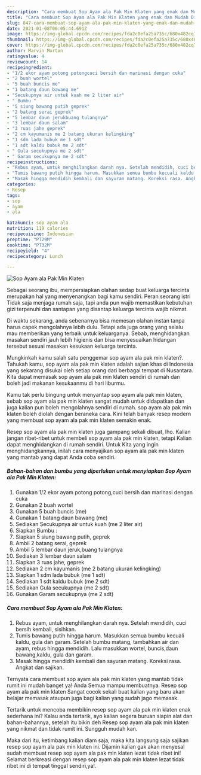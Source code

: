 ```yaml
---
description: "Cara membuat Sop Ayam ala Pak Min Klaten yang enak dan Mudah Dibuat"
title: "Cara membuat Sop Ayam ala Pak Min Klaten yang enak dan Mudah Dibuat"
slug: 847-cara-membuat-sop-ayam-ala-pak-min-klaten-yang-enak-dan-mudah-dibuat
date: 2021-01-08T06:05:44.691Z
image: https://img-global.cpcdn.com/recipes/fda2c0efa25a735c/680x482cq70/sop-ayam-ala-pak-min-klaten-foto-resep-utama.jpg
thumbnail: https://img-global.cpcdn.com/recipes/fda2c0efa25a735c/680x482cq70/sop-ayam-ala-pak-min-klaten-foto-resep-utama.jpg
cover: https://img-global.cpcdn.com/recipes/fda2c0efa25a735c/680x482cq70/sop-ayam-ala-pak-min-klaten-foto-resep-utama.jpg
author: Marvin Morton
ratingvalue: 4
reviewcount: 14
recipeingredient:
- "1/2 ekor ayam potong potongcuci bersih dan marinasi dengan cuka"
- "2 buah wortel"
- "5 buah buncis me"
- "1 batang daun bawang me"
- "Secukupnya air untuk kuah me 2 liter air"
- " Bumbu "
- "5 siung bawang putih geprek"
- "2 batang serai geprek"
- "5 lembar daun jerukbuang tulangnya"
- "3 lembar daun salam"
- "3 ruas jahe geprek"
- "2 cm kayumanis me 2 batang ukuran kelingking"
- "1 sdm lada bubuk me 1 sdt"
- "1 sdt kaldu bubuk me 2 sdt"
- " Gula secukupnya me 2 sdt"
- " Garam secukupnya me 2 sdt"
recipeinstructions:
- "Rebus ayam, untuk menghilangkan darah nya. Setelah mendidih, cuci bersih kembali, sisihkan."
- "Tumis bawang putih hingga harum. Masukkan semua bumbu kecuali kaldu, gula dan garam. Setelah bumbu matang, tambahkan air dan ayam, rebus hingga mendidih. Lalu masukkan wortel, buncis,daun bawang,kaldu, gula dan garam."
- "Masak hingga mendidih kembali dan sayuran matang. Koreksi rasa. Angkat dan sajikan."
categories:
- Resep
tags:
- sop
- ayam
- ala

katakunci: sop ayam ala 
nutrition: 119 calories
recipecuisine: Indonesian
preptime: "PT29M"
cooktime: "PT32M"
recipeyield: "4"
recipecategory: Lunch

---
```



![Sop Ayam ala Pak Min Klaten](https://img-global.cpcdn.com/recipes/fda2c0efa25a735c/680x482cq70/sop-ayam-ala-pak-min-klaten-foto-resep-utama.jpg)

Sebagai seorang ibu, mempersiapkan olahan sedap buat keluarga tercinta merupakan hal yang menyenangkan bagi kamu sendiri. Peran seorang istri Tidak saja menjaga rumah saja, tapi anda pun wajib memastikan kebutuhan gizi terpenuhi dan santapan yang disantap keluarga tercinta wajib nikmat.

Di waktu  sekarang, anda sebenarnya bisa memesan olahan instan tanpa harus capek mengolahnya lebih dulu. Tetapi ada juga orang yang selalu mau memberikan yang terbaik untuk keluarganya. Sebab, menghidangkan masakan sendiri jauh lebih higienis dan bisa menyesuaikan hidangan tersebut sesuai masakan kesukaan keluarga tercinta. 



Mungkinkah kamu salah satu penggemar sop ayam ala pak min klaten?. Tahukah kamu, sop ayam ala pak min klaten adalah sajian khas di Indonesia yang sekarang disukai oleh setiap orang dari berbagai tempat di Nusantara. Kita dapat memasak sop ayam ala pak min klaten sendiri di rumah dan boleh jadi makanan kesukaanmu di hari liburmu.

Kamu tak perlu bingung untuk menyantap sop ayam ala pak min klaten, sebab sop ayam ala pak min klaten sangat mudah untuk didapatkan dan juga kalian pun boleh mengolahnya sendiri di rumah. sop ayam ala pak min klaten boleh diolah dengan beraneka cara. Kini telah banyak resep modern yang membuat sop ayam ala pak min klaten semakin enak.

Resep sop ayam ala pak min klaten juga gampang sekali dibuat, lho. Kalian jangan ribet-ribet untuk membeli sop ayam ala pak min klaten, tetapi Kalian dapat menghidangkan di rumah sendiri. Untuk Kita yang ingin menghidangkannya, inilah cara menyajikan sop ayam ala pak min klaten yang mantab yang dapat Anda coba sendiri.

<!--inarticleads1-->

##### Bahan-bahan dan bumbu yang diperlukan untuk menyiapkan Sop Ayam ala Pak Min Klaten:

1. Gunakan 1/2 ekor ayam potong potong,cuci bersih dan marinasi dengan cuka
1. Gunakan 2 buah wortel
1. Gunakan 5 buah buncis (me)
1. Gunakan 1 batang daun bawang (me)
1. Sediakan Secukupnya air untuk kuah (me 2 liter air)
1. Siapkan  Bumbu :
1. Siapkan 5 siung bawang putih, geprek
1. Ambil 2 batang serai, geprek
1. Ambil 5 lembar daun jeruk,buang tulangnya
1. Sediakan 3 lembar daun salam
1. Siapkan 3 ruas jahe, geprek
1. Sediakan 2 cm kayumanis (me 2 batang ukuran kelingking)
1. Siapkan 1 sdm lada bubuk (me 1 sdt)
1. Sediakan 1 sdt kaldu bubuk (me 2 sdt)
1. Sediakan  Gula secukupnya (me 2 sdt)
1. Gunakan  Garam secukupnya (me 2 sdt)




<!--inarticleads2-->

##### Cara membuat Sop Ayam ala Pak Min Klaten:

1. Rebus ayam, untuk menghilangkan darah nya. Setelah mendidih, cuci bersih kembali, sisihkan.
1. Tumis bawang putih hingga harum. Masukkan semua bumbu kecuali kaldu, gula dan garam. Setelah bumbu matang, tambahkan air dan ayam, rebus hingga mendidih. Lalu masukkan wortel, buncis,daun bawang,kaldu, gula dan garam.
1. Masak hingga mendidih kembali dan sayuran matang. Koreksi rasa. Angkat dan sajikan.




Ternyata cara membuat sop ayam ala pak min klaten yang mantab tidak rumit ini mudah banget ya! Anda Semua mampu membuatnya. Resep sop ayam ala pak min klaten Sangat cocok sekali buat kalian yang baru akan belajar memasak ataupun juga bagi kalian yang sudah jago memasak.

Tertarik untuk mencoba membikin resep sop ayam ala pak min klaten enak sederhana ini? Kalau anda tertarik, ayo kalian segera buruan siapin alat dan bahan-bahannya, setelah itu bikin deh Resep sop ayam ala pak min klaten yang nikmat dan tidak rumit ini. Sungguh mudah kan. 

Maka dari itu, ketimbang kalian diam saja, maka kita langsung saja sajikan resep sop ayam ala pak min klaten ini. Dijamin kalian gak akan menyesal sudah membuat resep sop ayam ala pak min klaten lezat tidak ribet ini! Selamat berkreasi dengan resep sop ayam ala pak min klaten lezat tidak ribet ini di tempat tinggal sendiri,ya!.

